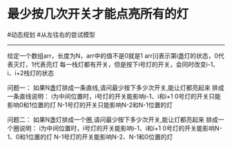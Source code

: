 # 最少按几次开关才能点亮所有的灯


#动态规划 
#从左往右的尝试模型 

---

给定一个数组arr，长度为N，arr中的值不是0就是1  arr[i]表示第i盏灯的状态，0代表灭灯，1代表亮灯  每一栈灯都有开关，但是按下i号灯的开关，会同时改变i-1、i、i+2栈灯的状态  

问题一：  如果N盏灯排成一条直线,请问最少按下多少次开关,能让灯都亮起来  排成一条直线说明：  i为中间位置时，i号灯的开关能影响i-1、i和i+1  0号灯的开关只能影响0和1位置的灯  N-1号灯的开关只能影响N-2和N-1位置的灯   

问题二：  如果N盏灯排成一个圈,请问最少按下多少次开关,能让灯都亮起来  排成一个圈说明：  i为中间位置时，i号灯的开关能影响i-1、i和i+1  0号灯的开关能影响N-1、0和1位置的灯  N-1号灯的开关能影响N-2、N-1和0位置的灯